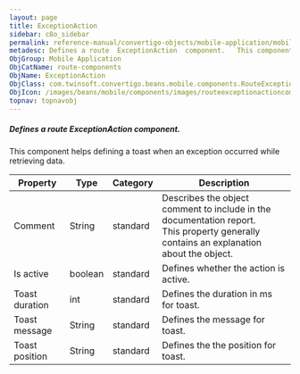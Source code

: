 ```yaml
---
layout: page
title: ExceptionAction
sidebar: c8o_sidebar
permalink: reference-manual/convertigo-objects/mobile-application/mobile-components/route-components/exceptionaction/
metadesc: Defines a route  ExceptionAction  component.   This component helps defining a toast when an exception occurred while retrieving data.
ObjGroup: Mobile Application
ObjCatName: route-components
ObjName: ExceptionAction
ObjClass: com.twinsoft.convertigo.beans.mobile.components.RouteExceptionActionComponent
ObjIcon: /images/beans/mobile/components/images/routeexceptionactioncomponent_color_32x32.png
topnav: topnavobj
---
```

##### Defines a route <i>ExceptionAction</i> component. 

This component helps defining a toast when an exception occurred while retrieving data.

Property | Type | Category | Description
--- | --- | --- | ---
Comment | String | standard | Describes the object comment to include in the documentation report.<br/>This property generally contains an explanation about the object.
Is active | boolean | standard | Defines whether the action is active.<br/>
Toast duration | int | standard | Defines the duration in ms for toast.<br/>
Toast message | String | standard | Defines the message for toast.<br/>
Toast position | String | standard | Defines the the position for toast.<br/>
